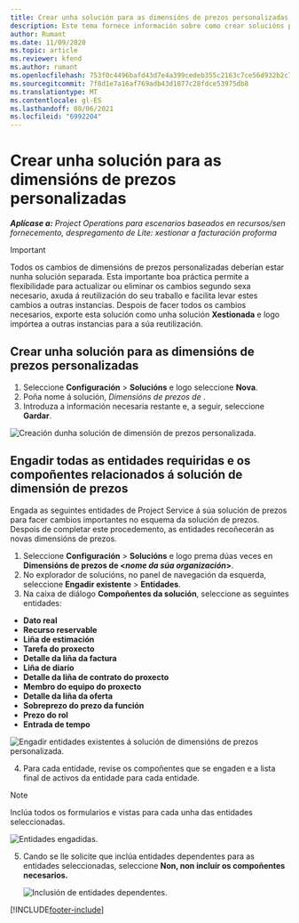 ```yaml
---
title: Crear unha solución para as dimensións de prezos personalizadas
description: Este tema fornece información sobre como crear solucións para dimensións de prezos personalizadas.
author: Rumant
ms.date: 11/09/2020
ms.topic: article
ms.reviewer: kfend
ms.author: rumant
ms.openlocfilehash: 753f0c4496bafd43d7e4a399cedeb355c2163c7ce56d932b2c786d5f2e672b6b
ms.sourcegitcommit: 7f8d1e7a16af769adb43d1877c28fdce53975db8
ms.translationtype: MT
ms.contentlocale: gl-ES
ms.lasthandoff: 08/06/2021
ms.locfileid: "6992204"
---
```

# <a name="create-a-solution-for-custom-pricing-dimensions"></a>Crear unha solución para as dimensións de prezos personalizadas

 _**Aplícase a:** Project Operations para escenarios baseados en recursos/sen fornecemento, despregamento de Lite: xestionar a facturación proforma_ 

>[!IMPORTANT]
>Todos os cambios de dimensións de prezos personalizadas deberían estar nunha solución separada. Esta importante boa práctica permite a flexibilidade para actualizar ou eliminar os cambios segundo sexa necesario, axuda á reutilización do seu traballo e facilita levar estes cambios a outras instancias. Despois de facer todos os cambios necesarios, exporte esta solución como unha solución **Xestionada** e logo impórtea a outras instancias para a súa reutilización.

## <a name="create-a-solution-for-custom-pricing-dimensions"></a>Crear unha solución para as dimensións de prezos personalizadas

1.  Seleccione **Configuración** > **Solucións** e logo seleccione **Nova**.
2.  Poña nome á solución, *Dimensións de prezos de <your organization name>*.
3. Introduza a información necesaria restante e, a seguir, seleccione **Gardar**.

  ![Creación dunha solución de dimensión de prezos personalizada.](./media/Creation-of-custom-pricing-dimension-solution.png)
 
## <a name="add-all-required-entities-and-related-components-to-the-pricing-dimension-solution"></a>Engadir todas as entidades requiridas e os compoñentes relacionados á solución de dimensión de prezos

Engada as seguintes entidades de Project Service á súa solución de prezos para facer cambios importantes no esquema da solución de prezos. Despois de completar este procedemento, as entidades recoñecerán as novas dimensións de prezos.

1.  Seleccione **Configuración** > **Solucións** e logo prema dúas veces en **Dimensións de prezos de <*nome da súa organización*>**.
2.  No explorador de solucións, no panel de navegación da esquerda, seleccione **Engadir existente** > **Entidades**.
3.  Na caixa de diálogo **Compoñentes da solución**, seleccione as seguintes entidades:
 
   - **Dato real**
   - **Recurso reservable**
   - **Liña de estimación**
   - **Tarefa do proxecto**
   - **Detalle da liña da factura**
   - **Liña de diario**
   - **Detalle da liña de contrato do proxecto**
   - **Membro do equipo do proxecto**
   - **Detalle da liña da oferta**
   - **Sobreprezo do prezo da función**
   - **Prezo do rol**
   - **Entrada de tempo**
 
   ![Engadir entidades existentes á solución de dimensións de prezos personalizada.](./media/Existing-entities-to-PD-solution.png)
 
 4. Para cada entidade, revise os compoñentes que se engaden e a lista final de activos da entidade para cada entidade. 

   >[!NOTE]
   > Inclúa todos os formularios e vistas para cada unha das entidades seleccionadas.

  ![Entidades engadidas.](./media/solution-component-selection.png)


5.  Cando se lle solicite que inclúa entidades dependentes para as entidades seleccionadas, seleccione **Non, non incluír os compoñentes necesarios.**

    ![Inclusión de entidades dependentes.](./media/Do-not-include-required.png)


[!INCLUDE[footer-include](../includes/footer-banner.md)]